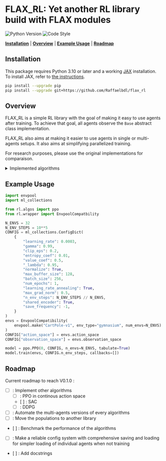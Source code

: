 # FLAX_RL: Yet another RL library build with FLAX modules

![Python Version](https://img.shields.io/badge/Python->=3.10-blue)
![Code Style](https://img.shields.io/badge/Code_Style-black-black)

[**Installation**](#installation) 
|  [**Overview**](#overview) 
| [**Example Usage**](#example-usage)
| [**Roadmap**](#roadmap)

## Installation
This package requires Python 3.10 or later and a working [JAX](https://github.com/google/jax) installation.
To install JAX, refer to [the instructions](https://github.com/google/jax#installation).

```bash
pip install --upgrade pip
pip install --upgrade git+https://github.com/Raffaelbdl/flax_rl
```

## Overview
FLAX_RL is a simple RL library with the goal of making it easy to use agents after training. To achieve that goal, all agents observe the `Base` abstract class implementation.

FLAX_RL also aims at making it easier to use agents in single or multi-agents setups. It also aims at simplifying parallelized training. 

For research purposes, please use the original implementations for comparaison. 

<details>
<summary>Implemented algorithms</summary>
- PPO
- IPPO
- DQN
</details>



## Example Usage
```python
import envpool
import ml_collections

from rl.algos import ppo
from rl.wrapper import EnvpoolCompatbility

N_ENVS = 32
N_ENV_STEPS = 10**5
CONFIG = ml_collections.ConfigDict(
    {
        "learning_rate": 0.0003,
        "gamma": 0.99,
        "clip_eps": 0.2,
        "entropy_coef": 0.01,
        "value_coef": 0.5,
        "_lambda": 0.95,
        "normalize": True,
        "max_buffer_size": 128,
        "batch_size": 256,
        "num_epochs": 1,
        "learning_rate_annealing": True,
        "max_grad_norm": 0.5,
        "n_env_steps": N_ENV_STEPS // N_ENVS,
        "shared_encoder": True,
        "save_frequency": -1,
    }
)
envs = EnvpoolCompatibility(
    envpool.make("CartPole-v1", env_type="gymnasium", num_envs=N_ENVS)
)
CONFIG["action_space"] = envs.action_space
CONFIG["observation_space"] = envs.observation_space

model = ppo.PPO(0, CONFIG, n_envs=N_ENVS, tabulate=True)
model.train(envs, CONFIG.n_env_steps, callbacks=[])
```

## Roadmap
Current roadmap to reach V0.1.0 :
- [ ] : Implement other algorithms
    - [ ] : PPO in continous action space
    - [ ] : SAC
    - [ ] : DDPG
- [ ] : Automate the multi-agents versions of every algorithms
- [ ] : Move the populations to another library
- [ ] : Benchmark the performance of the algorithms
- [ ] : Make a reliable config system with comprehensive saving and loading for simpler loading of individual agents when not training
- [ ] : Add docstrings

